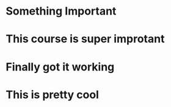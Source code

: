 # Something Important
# This course is super improtant
# Finally got it working
# This is pretty cool